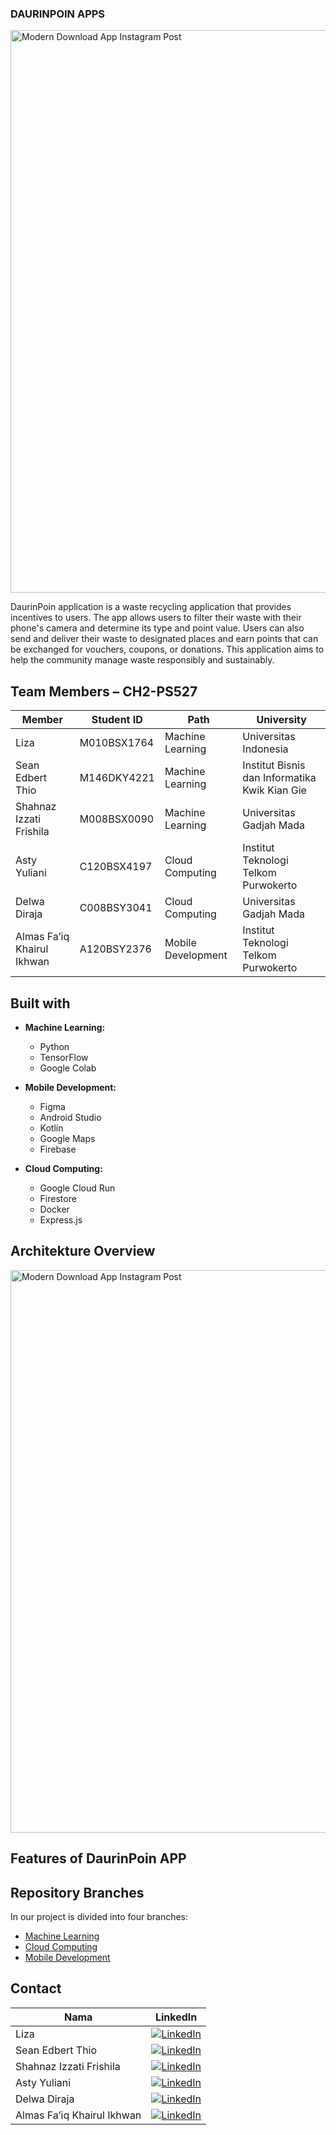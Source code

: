 ### DAURINPOIN APPS
<img src="https://github.com/Capstone-DaurinPoin/.github/assets/100658838/1ec22da9-96bd-4f72-aff0-cf668cae2b8b" alt="Modern Download App Instagram Post" width="900" style="display: block; margin-left: auto; margin-right: auto;">

DaurinPoin application is a waste recycling application that provides incentives to users. The app allows users to filter their waste with their phone's camera and determine its type and point value. Users can also send and deliver their waste to designated places and earn points that can be exchanged for vouchers, coupons, or donations. This application aims to help the community manage waste responsibly and sustainably.


## Team Members – CH2-PS527
| Member    | Student ID    | Path    | University    |
|------------|------------|------------|------------|
| Liza    | M010BSX1764      | Machine Learning     | Universitas Indonesia    |
| Sean Edbert Thio    | M146DKY4221     | Machine Learning     | Institut Bisnis dan Informatika Kwik Kian Gie     |
| Shahnaz Izzati Frishila    | M008BSX0090     | Machine Learning     | Universitas Gadjah Mada     |
| Asty Yuliani    | C120BSX4197   | Cloud Computing    | Institut Teknologi Telkom Purwokerto    |
| Delwa Diraja   | C008BSY3041    | Cloud Computing    | Universitas Gadjah Mada    |
| Almas Fa’iq Khairul Ikhwan    | A120BSY2376    | Mobile Development    | Institut Teknologi Telkom Purwokerto    |


## Built with

- **Machine Learning:**
  - Python
  - TensorFlow
  - Google Colab


- **Mobile Development:**
  - Figma
  - Android Studio
  - Kotlin
  - Google Maps
  - Firebase

- **Cloud Computing:**
  - Google Cloud Run
  - Firestore
  - Docker
  - Express.js

## Architekture Overview
<img src="https://github.com/Capstone-DaurinPoin/.github/assets/100658838/d9ae8ebd-0704-4a9f-8f86-279c2b877ce8" alt="Modern Download App Instagram Post" width="900" style="display: block; margin-left: auto; margin-right: auto;">

## Features of DaurinPoin APP
## Repository Branches
In our project is divided into four branches:
  - [Machine Learning](https://github.com/Capstone-DaurinPoin/ML)
  - [Cloud Computing](https://github.com/Capstone-DaurinPoin/Cloud-Computing)
  - [Mobile Development](https://github.com/Capstone-DaurinPoin/Mobile-Development)


## Contact

| Nama  | LinkedIn |
|-------|----------|
|  Liza  | [![LinkedIn](https://img.shields.io/badge/LinkedIn-%230077B5.svg?logo=linkedin&logoColor=white)](https://www.linkedin.com/in/liza-elaloui-a1329317b/)  |
| Sean Edbert Thio   | [![LinkedIn](https://img.shields.io/badge/LinkedIn-%230077B5.svg?logo=linkedin&logoColor=white)](https://www.linkedin.com/in/sean-thio-04008a22b/)  |
| Shahnaz Izzati Frishila  | [![LinkedIn](https://img.shields.io/badge/LinkedIn-%230077B5.svg?logo=linkedin&logoColor=white)](https://www.linkedin.com/in/shahnaz-izzati-frishila/)  |
| Asty Yuliani   | [![LinkedIn](https://img.shields.io/badge/LinkedIn-%230077B5.svg?logo=linkedin&logoColor=white)](https://www.linkedin.com/in/astyyuliani/)  |
| Delwa Diraja  | [![LinkedIn](https://img.shields.io/badge/LinkedIn-%230077B5.svg?logo=linkedin&logoColor=white)](https://www.linkedin.com/in/delwadiraja/)  |
| Almas Fa’iq Khairul Ikhwan  | [![LinkedIn](https://img.shields.io/badge/LinkedIn-%230077B5.svg?logo=linkedin&logoColor=white)](https://www.linkedin.com/in/almasfaiqkh/)  |  
